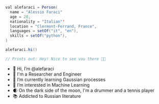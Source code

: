 ```java
val alefaraci = Person(
  name = "Alessio Faraci"
  age = 28,
  nationality = "Italian"'
  location = "Clermont-Ferrand, France",
  languages = setOf("it", "en"),
  skills = setOf("python"),
)

alefaraci.hi()

// Prints out: Hey! Nice to see vou there 👋😊
```

- 👋  Hi, I’m @alefaraci
- 🤖  I'm a Researcher and Engineer
- 🌱  I’m currently learning Gaussian processes
- 👀  I’m interested in Machine Learning
- 🌒  On the dark side of the moon, I'm a drummer and a tennis player
- 📚  Addicted to Russian literature


<!---
alefaraci/alefaraci is a ✨ special ✨ repository because its `README.md` (this file) appears on your GitHub profile.
You can click the Preview link to take a look at your changes.
--->
